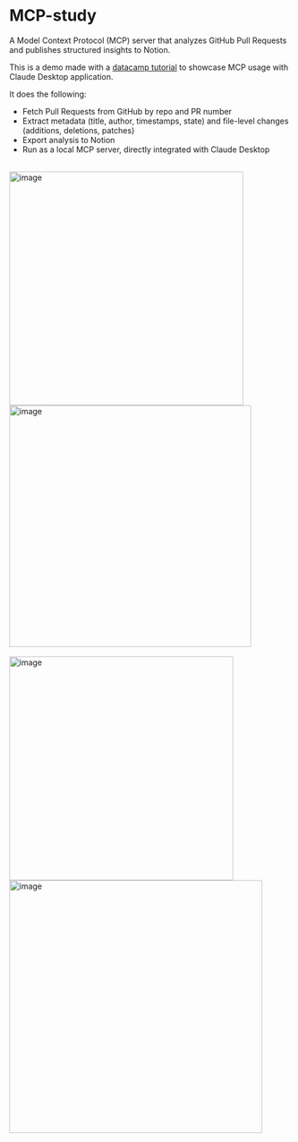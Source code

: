 # MCP-study

A Model Context Protocol (MCP) server that analyzes GitHub Pull Requests and publishes structured insights to Notion.

This is a demo made with a [datacamp tutorial](https://www.datacamp.com/tutorial/mcp-model-context-protocol) to showcase MCP usage with Claude Desktop application.

It does the following:

- Fetch Pull Requests from GitHub by repo and PR number
- Extract metadata (title, author, timestamps, state) and file-level changes (additions, deletions, patches)
- Export analysis to Notion
- Run as a local MCP server, directly integrated with Claude Desktop

<br>

<img width="418" alt="image" src="https://github.com/user-attachments/assets/da30cee0-2297-463e-882e-203d2a9b75b7" />
<img width="432" alt="image" src="https://github.com/user-attachments/assets/b351c18a-9b08-4136-b575-12c2f6cb3359" />
<br>
<br>
<img width="400" alt="image" src="https://github.com/user-attachments/assets/b8dc88aa-eaf3-47f3-bb21-4cbd37945291" />
<img width="452" alt="image" src="https://github.com/user-attachments/assets/5d808460-638c-45fe-bb15-b04141ee88f9" />

